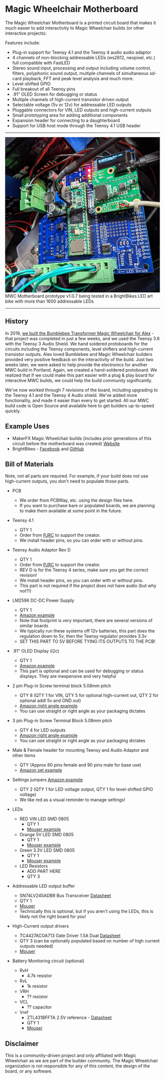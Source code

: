 # Magic Wheelchair Motherboard

The Magic Wheelchair Motherboard is a printed circuit board that makes it much easier to add interactivity to Magic Wheelchair builds (or other interactive projects).

Features include:
* Plug-in support for Teensy 4.1 and the Teensy 4 audio audio adaptor
* 4 channels of non-blocking addressable LEDs (ws2812, neopixel, etc.) full compatible with FastLED
* Stereo sound input, processing and output including volume control, filters, polyphonic sound output, multiple channels of simultaneous sd-card playback, FFT and peak level analysis and much more.
* Level-shifted GPIO
* Full breakout of all Teensy pins
* .91" OLED Screen for debugging or status
* Multiple channels of high-current transistor driven output
* Selectable voltage (5v or 12v) for addressable LED outputs
* Pluggable connectors for VIN, LED outputs and high-current outputs
* Small prototyping area for adding additional components
* Expansion header for connecting to a daughterboard
* Support for USB host mode through the Teensy 4.1 USB header

___
![MWC Motherboard prototype](images/mwc_mobo_1.0.7_brightbikes.jpg)
MWC Motherboard prototype v1.0.7 being tested in a BrightBikes LED art bike with more than 1600 addressable LEDs
___
## History
In 2019, [we built the Bumblebee Transformer Magic Wheelchair for Alex](https://makezine.com/2019/02/08/watch-these-makers-transform-a-wheelchair-into-an-interactive-bumblebee-costume/) - that project was completed in just a few weeks, and we used the Teensy 3.6 with the Teensy 3 Audio Shield. We hand soldered protoboards for the circuits including the Teensy components, level shifters and high-current transistor outputs. Alex loved Bumblebee and Magic Wheelchair builders provided very positive feedback on the interactivity of the build. Just two weeks later, we were asked to help provide the electronics for another MWC build in Portland. Again, we created a hand-soldered protoboard. We realized that if we could make this part easier with a plug & play board for interactive MWC builds, we could help the build community significantly.

We've now worked through 7 revisions of the board, including upgrading to the Teensy 4.1 and the Teensy 4 Audio shield. We've added more functionality, and made it easier than every to get started. All our MWC build code is Open Source and available here to get builders up-to-speed quickly.

## Example Uses
* MakerFX Magic Wheelchair builds (includes prior generations of this circuit before the motherboard was created) [Website](http://www.makerfx.org/magic-wheelchair])
* BrightBikes - [Facebook](www.facebook.com/brightbikesorl) and [GitHub](https://github.com/makerfx/brightbikes)

## Bill of Materials
Note, not all parts are required. For example, if your build does not use high-current outputs, you don't need to populate those parts.

* PCB
  * We order from PCBWay, etc. using the design files here.
  * If you want to purchase bare or populated boards, we are planning to make them available at some point in the future.

* Teensy 4.1
  * QTY 1
  * Order from [PJRC](https://www.pjrc.com/store/teensy41.html) to support the creator.
  * We install header pins, so you can order with or without pins.

* Teensy Audio Adaptor Rev D
  * QTY 1
  * Order from [PJRC](https://www.pjrc.com/store/teensy3_audio.html) to support the creator.
  * REV D is for the Teensy 4 series, make sure you get the correct revision!
  * We install header pins, so you can order with or without pins.
  * This part is not required if the project does not have audio (but why not?!)

* LM2596 DC-DC Power Supply
  * QTY 1
  * [Amazon example](https://www.amazon.com/gp/product/B07VVXF7YX/)
  * Note that footprint is very important, there are several versions of similar boards
  * We typically run these systems off 12v batteries, this part does the regulation down to 5v, then the Teensy regulator provides 3.3v
  * SET THIS PART TO 5V BEFORE TYING ITS OUTPUTS TO THE PCB!

* .91" OLED Display (i2c)
  * QTY 1
  * [Amazon example](https://www.amazon.com/MELIFE-Display-SSD1306-3-3V-5V-Arduino/dp/B08F1ZBGLN/)
  * This part is optional and can be used for debugging or status displays. They are inexpensive and very helpful

* 2 pin Plug-in Screw terminal block 5.08mm pitch
  * QTY 8 (QTY 1 for VIN, QTY 5 for optional high-current out, QTY 2 for optional addl 5v and GND out)
  * [Amazon right angle example](https://www.amazon.com/gp/product/B07317PFSH/)
  * You can use straight or right angle as your packaging dictates

* 3 pin Plug-in Screw Terminal Block 5.08mm pitch
  * QTY 4 for LED outputs
  * [Amazon right angle example](https://www.amazon.com/gp/product/B07TC4WHZJ/)
  * You can use straight or right angle as your packaging dictates

* Male & Female header for mounting Teensy and Audio Adaptor and other items
  * QTY (Approx 80 pins female and 90 pins male for base use)
  * [Amazon set example](https://www.amazon.com/gp/product/B06Y4S6G29/)

* Settings jumpers [Amazon example](https://www.amazon.com/gp/product/B07Q3CDPXF)
  * QTY 2 (QTY 1 for LED voltage output, QTY 1 for level-shifted GPIO voltage)
  * We like red as a visual reminder to manage settings!

* LEDs
  * RED VIN LED SMD 0805
    * QTY 1
    * [Mouser example](https://www.mouser.com/ProductDetail/645-599-0110-007F/)
  * Orange 5V LED SMD 0805
    * QTY 1
    * [Mouser example](https://www.mouser.com/ProductDetail/645-599-0130-007F/)
  * Green 3.3V LED SMD 0805
    * QTY 1
    * [Mouser example](https://www.mouser.com/ProductDetail/645-599-0181-007F/)
  * LED Resistors
    * ADD PART HERE
    * QTY 3

* Addressable LED output buffer
  * SN74LV245ADBR Bus Transceiver [Datasheet](http://www.ti.com/general/docs/suppproductinfo.tsp?distId=26&gotoUrl=http%3A%2F%2Fwww.ti.com%2Flit%2Fgpn%2Fsn74lv245a)
  * QTY 1
  * [Mouser](https://www.mouser.com/ProductDetail/595-SN74LV245ADBR/)
  * Technically this is optional, but if you aren't using the LEDs, this is likely not the right board for you!

* High-Current output drivers
  * TC4427ACOA713 Gate Driver 1.5A Dual [Datasheet](https://www.mouser.com/datasheet/2/268/21423F-63366.pdf)
  * QTY 3 (can be optionally populated based on number of high current outputs needed)
  * [Mouser](https://www.mouser.com/ProductDetail/579-TC4427ACOA713/)



* Battery Monitoring circuit (optional)
  * RvH
    * 4.7k resistor
  * RvL
    * 1k resistor
  * VRH
    * ?? resistor
  * VCL
    * ?? capacitor
  * Vref
    * ZTL431BFFTA 2.5V reference - [Datasheet](https://www.mouser.com/datasheet/2/115/ZTL431-432-1499165.pdf)
    * QTY 1
    * [Mouser](https://www.mouser.com/ProductDetail/621-ZTL431BFFTA/)


## Disclaimer
This is a community-driven project and only affiliated with Magic Wheelchair as we are part of the builder community. The Magic Wheelchair organization is not responsible for any of this content, the design of the board, or any software.
